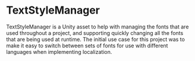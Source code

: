 TextStyleManager
================

TextStyleManager is a Unity asset to help with managing the fonts that are used throughout a project, and supporting quickly changing all the fonts that are being used at runtime. The initial use case for this project was to make it easy to switch between sets of fonts for use with different languages when implementing localization.